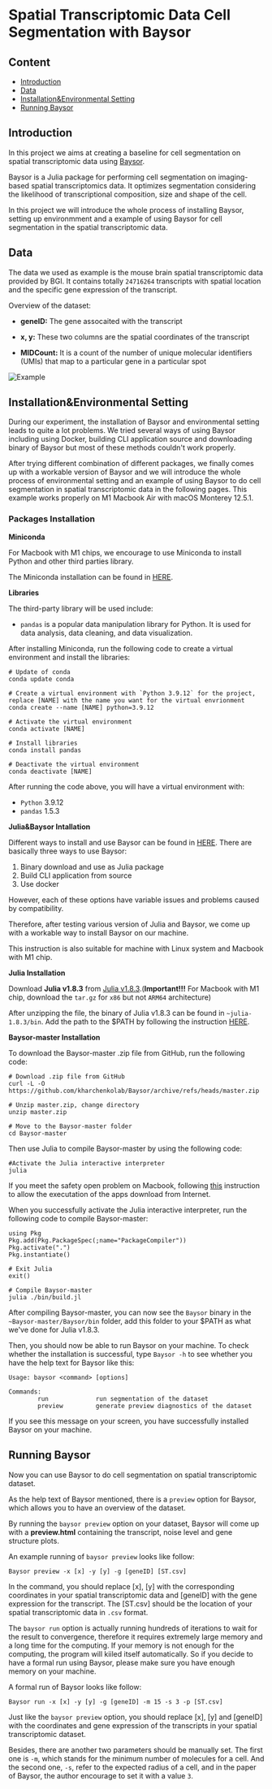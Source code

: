 # Spatial Transcriptomic Data Cell Segmentation with Baysor

## Content

- [Introduction](#index1)
- [Data](#index2)
- [Installation&Environmental Setting](#index3)
- [Running Baysor](#index4)

## <span id = 'index1'>Introduction</span>

In this project we aims at creating a baseline for cell segmentation on spatial transcriptomic data using [Baysor](https://github.com/kharchenkolab/Baysor). 

Baysor is a Julia package for performing cell segmentation on imaging-based spatial transcriptomics data. It optimizes segmentation considering the likelihood of transcriptional composition, size and shape of the cell. 

In this project we will introduce the whole process of installing Baysor, setting up environmment and a example of using Baysor for cell segmentation in the spatial transcriptomic data.

## <span id = 'index2'>Data</span>

The data we used as example is the mouse brain spatial transcriptomic data provided by BGI. It contains totally `24716264` transcripts with spatial location and the specific gene expression of the transcript.

Overview of the dataset:

- **geneID:** The gene assocaited with the transcript

- **x, y:** These two columns are the spatial coordinates of the transcript

- **MIDCount:** It is a count of the number of unique molecular identifiers (UMIs) that map to a particular gene in a particular spot

![Example](https://github.com/HQR2000/ST_Cell_Segmentation_with_Baysor/blob/main/public/Example.png)

## Installation&Environmental Setting

During our experiment, the installation of Baysor and environmental setting leads to quite a lot problems. We tried several ways of using Baysor including using Docker, building CLI application source and downloading binary of Baysor but most of these methods couldn't work properly. 

After trying different combination of different packages, we finally comes up with a workable version of Baysor and we will introduce the whole process of environmental setting and an example of using Baysor to do cell segmentation in spatial transcriptomic data in the following pages. This example works properly on M1 Macbook Air with macOS Monterey 12.5.1.

### <span id = 'index3'>Packages Installation</span>

**Miniconda**

For Macbook with M1 chips, we encourage to use Miniconda to install Python and other third parties library. 

The Miniconda installation can be found in [HERE](https://docs.conda.io/projects/conda/en/latest/user-guide/install).

**Libraries**

The third-party library will be used include:

- `pandas` is a popular data manipulation library for Python. It is used for data analysis, data cleaning, and data visualization.

After installing Miniconda, run the following code to create a virtual environment and install the libraries:

```
# Update of conda
conda update conda

# Create a virtual environment with `Python 3.9.12` for the project, replace [NAME] with the name you want for the virtual envrionment
conda create --name [NAME] python=3.9.12

# Activate the virtual environment
conda activate [NAME]

# Install libraries
conda install pandas

# Deactivate the virtual environment
conda deactivate [NAME]
```

After running the code above, you will have a virtual environment with:
- `Python` 3.9.12
- `pandas` 1.5.3

**Julia&Baysor Intallation**

Different ways to install and use Baysor can be found in [HERE](https://github.com/kharchenkolab/Baysor#installation). There are basically three ways to use Baysor: 

1. Binary download and use as Julia package 
2. Build CLI application from source
3. Use docker

However, each of these options have variable issues and problems caused by compatibility. 

Therefore, after testing various version of Julia and Baysor, we come up with a workable way to install Baysor on our machine. 

This instruction is also suitable for machine with Linux system and Macbook with M1 chip.

**Julia Installation**

Download **Julia v1.8.3** from [Julia v1.8.3](https://julialang.org/downloads/oldreleases/).(**Important!!!** For Macbook with M1 chip, download the `tar.gz` for `x86` but not `ARM64` architecture)

After unzipping the file, the binary of Julia v1.8.3 can be found in `~julia-1.8.3/bin`. Add the path to the $PATH by following the instruction [HERE](https://wpbeaches.com/how-to-add-to-the-shell-path-in-macos-using-terminal).

**Baysor-master Installation**

To download the Baysor-master .zip file from GitHub, run the following code:

```
# Download .zip file from GitHub
curl -L -O https://github.com/kharchenkolab/Baysor/archive/refs/heads/master.zip

# Unzip master.zip, change directory
unzip master.zip

# Move to the Baysor-master folder
cd Baysor-master
```

Then use Julia to compile Baysor-master by using the following code:

```
#Activate the Julia interactive interpreter
julia
```

If you meet the safety open problem on Macbook, following [this](https://support.apple.com/en-us/HT202491) instruction to allow the executation of the apps download from Internet.

When you successfully activate the Julia interactive interpreter, run the following code to compile Baysor-master:

```
using Pkg
Pkg.add(Pkg.PackageSpec(;name="PackageCompiler"))
Pkg.activate(".")
Pkg.instantiate()

# Exit Julia
exit()

# Compile Baysor-master
julia ./bin/build.jl
```

After compiling Baysor-master, you can now see the `Baysor` binary in the `~Baysor-master/Baysor/bin` folder, add this folder to your $PATH as what we've done for Julia v1.8.3.

Then, you should now be able to run Baysor on your machine. To check whether the installation is successful, type `Baysor -h` to see whether you have the help text for Baysor like this:

```
Usage: baysor <command> [options]

Commands:
        run             run segmentation of the dataset
        preview         generate preview diagnostics of the dataset

```

If you see this message on your screen, you have successfully installed Baysor on your machine.

## <span id = 'index4'>Running Baysor</span>

Now you can use Baysor to do cell segmentation on spatial transcriptomic dataset.

As the help text of Baysor mentioned, there is a `preview` option for Baysor, which allows you to have an overview of the dataset.

By running the `baysor preview` option on your dataset, Baysor will come up with a **preview.html** containing the transcript, noise level and gene structure plots. 

An example running of `baysor preview` looks like follow:

```
Baysor preview -x [x] -y [y] -g [geneID] [ST.csv]
```

In the command, you should replace [x], [y] with the corresponding coordinates in your spatial transcriptomic data and [geneID] with the gene expression for the transcript. The [ST.csv] should be the location of your spatial transcriptomic data in `.csv` format.


The `baysor run` option is actually running hundreds of iterations to wait for the result to convergence, therefore it requires extremely large memory and a long time for the computing. If your memory is not enough for the computing, the program will kiiled itself automatically. So if you decide to have a formal run using Baysor, please make sure you have enough memory on your machine.

A formal run of Baysor looks like follow:

```
Baysor run -x [x] -y [y] -g [geneID] -m 15 -s 3 -p [ST.csv]
```

Just like the `baysor preview` option, you should replace [x], [y] and [geneID] with the coordinates and gene expression of the transcripts in your spatial transcriptomic dataset. 

Besides, there are another two parameters should be manually set. The first one is `-m`, which stands for the minimum number of molecules for a cell. And the second one, `-s`, refer to the expected radius of a cell, and in the paper of Baysor, the author encourage to set it with a value `3`.





 
 






